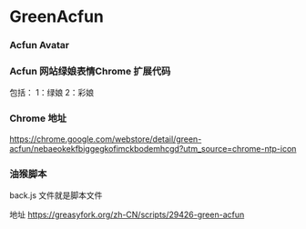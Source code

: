 # GreenAcfun
### Acfun Avatar 

### Acfun 网站绿娘表情Chrome 扩展代码
包括：
1：绿娘
2：彩娘

### Chrome 地址
https://chrome.google.com/webstore/detail/green-acfun/nebaeokekfbiggegkofimckbodemhcgd?utm_source=chrome-ntp-icon

### 油猴脚本

 back.js 文件就是脚本文件
 
 地址
 https://greasyfork.org/zh-CN/scripts/29426-green-acfun


